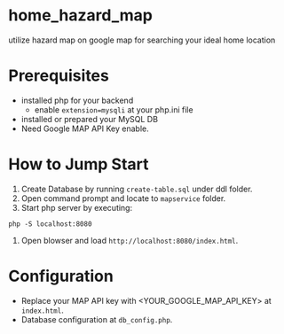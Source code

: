 # home_hazard_map
utilize hazard map on google map for searching your ideal home location

# Prerequisites
- installed php for your backend
  - enable `extension=mysqli` at your php.ini file
- installed or prepared your MySQL DB
- Need Google MAP API Key enable.

# How to Jump Start
1. Create Database by running `create-table.sql` under ddl folder.
1. Open command prompt and locate to `mapservice` folder.
1. Start php server by executing:
```
php -S localhost:8080
```
1. Open blowser and load `http://localhost:8080/index.html`.

# Configuration
- Replace your MAP API key with <YOUR_GOOGLE_MAP_API_KEY> at `index.html`.
- Database configuration at `db_config.php`.
